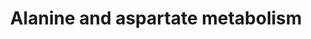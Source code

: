 ---
annotations:
- type: Pathway Ontology
  value: '"alanine'
authors:
- L.M.Ferrante
- MaintBot
- MartijnVanIersel
- Egonw
- Christine Chichester
- Nuno
- Mkutmon
- DeSl
- Fehrhart
- Khanspers
description: Based on [http://www.genome.jp/kegg-bin/show_pathway?rno00250 KEGG].
last-edited: 2020-07-20
organisms:
- Rattus norvegicus
redirect_from:
- /index.php/Pathway:WP104
- /instance/WP104
schema-jsonld:
- '@context': https://schema.org/
  '@id': https://wikipathways.github.io/pathways/WP104.html
  '@type': Dataset
  creator:
    '@type': Organization
    name: WikiPathways
  description: Based on [http://www.genome.jp/kegg-bin/show_pathway?rno00250 KEGG].
  keywords:
  - L-Asparagine
  - 2.3.1.7
  - Got1
  - 6.3.2.11
  - L-Aspartate
  - Citrate
  - 6.3.5.6
  - D-Aspartate
  - Carnosine
  - L-Aspartyl-tRNA(Asp)
  - 6.3.5.4
  - 3.5.1.1
  - 2.1.3.2
  - Abat
  - N-Carbamoyl-L-aspartate
  - Got2
  - 1.4.3.2
  - 1.4.3.15
  - Dars
  - Succinate
  - Agxt
  - 6.1.1.22
  - Malonate semialdehyde
  - O-Acetylcarnitine
  - D-Alanine
  - 3.4.13.3
  - 2.6.1.14
  - Fumarate
  - Asl
  - 6.3.4.4
  - Gad1
  - Pyruvate
  - Adenylosuccinate
  - Pc
  - N-Acetyl-L-aspartate
  - Malate
  - b-Alanine
  - 1.4.3.16
  - Glycolysis / gluconeogenesis
  - 1.2.1.18
  - 4.3.2.2
  - 3.5.1.7
  - 2-Oxosuccinamate
  - 4.3.1.1
  - 2.6.1.18
  - 3.5.1.3
  - 5.1.1.13
  - 4.1.1.11
  - 6.3.1.1
  - Acetyl-CoA
  - Pantothenate and CoA biosynthesis
  - Oxaloacetate
  - L-Alanyl-tRNA
  - 4.1.1.12
  - 6.1.1.7
  - Ass
  - 3.5.1.38
  - L-Argininosuccinate
  - L-Alanine
  - Aspa
  - Gpt1
  - Gad2
  - 1.4.3.1
  - 5.1.1.1
  - 2-Oxoglutarate
  - 2.6.1.12
  license: CC0
  name: Alanine and aspartate metabolism
seo: CreativeWork
title: Alanine and aspartate metabolism
wpid: WP104
---